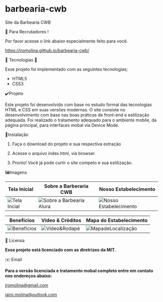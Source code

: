 # barbearia-cwb
Site da Barbearia CWB

:angel: Para Recrutadores !

Por favor acesse o link abaixo especialmente feito para você.

https://jromolina.github.io/barbearia-cwb/

📡 Tecnologias 📡

Esse projeto foi implementado com as seguintes tecnologias;
 * HTML5
 * CSS3
 
✔️Projeto

Este projeto foi desenvolvido com base no estudo formal das tecnologias HTML e CSS em suas versões modernas. O site consiste no desenvolvimento com base nas boas práticas de front-end e estilização adequada. Foi realizado o tratamento adequado para o ambiente mobile, da página principal, para interfaces mobal via Device Mode.

🚩Instalação

1. Faça o download do projeto e sua respectiva extração

2. Acesse o arquivo index.html, via browser.

3. Pronto! Você já pode curtir o site competo e sua estilização.

🖼️Imagens

| Tela Inicial | Sobre a Barberaria CWB | Nosso Estabelecimento |
|---|---|---|
| ![Tela Incial](https://user-images.githubusercontent.com/30197988/99262521-dbee4700-27fc-11eb-9007-e1c645ab5f18.png) | ![Sobre a Barbearia Alura](https://user-images.githubusercontent.com/30197988/99263275-bdd51680-27fd-11eb-9422-d7b8620cf048.png) | ![Nosso Estabelecimento](https://user-images.githubusercontent.com/30197988/99272309-68513780-2806-11eb-9ca7-14994110b253.png) |


| Benefícios | Vídeo & Créditos | Mapa do Estabelecimento |
|---|---|---|
| ![Benefícios](https://user-images.githubusercontent.com/30197988/99272763-ee6d7e00-2806-11eb-8e28-b431da8938a3.png) | ![Vídeo&Rodapé](https://user-images.githubusercontent.com/30197988/99273305-984d0a80-2807-11eb-8c32-f57e4e9477e5.png) | ![MapadeLocalização](https://user-images.githubusercontent.com/30197988/99273619-085b9080-2808-11eb-92e2-13cd6b8818e8.png) |

📃 Licensa

**Esse projeto está licenciado com as diretrizes da MIT.**

✉️ Email

**Para a versão licenciada e tratamento mobal completo entre em contato nos endereços abaixo:**

jromolina@gmail.com

jairo.molina@outlook.com
